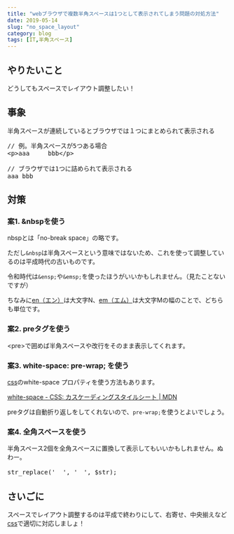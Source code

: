 ```yaml
---
title: "webブラウザで複数半角スペースは1つとして表示されてしまう問題の対処方法"
date: 2019-05-14
slug: "no_space_layout"
category: blog
tags: [IT,半角スペース]
---
```

<h2>やりたいこと</h2>

<p>どうしてもスペースでレイアウト調整したい！</p>

<h2>事象</h2>

<p>半角スペースが連続しているとブラウザでは１つにまとめられて表示される</p>

<pre class="code" data-lang="" data-unlink>// 例。半角スペースが5つある場合
&lt;p&gt;aaa     bbb&lt;/p&gt;

// ブラウザでは1つに詰められて表示される
aaa bbb</pre>


<h2>対策</h2>

<h3>案1. &amp;nbspを使う</h3>

<p>nbspとは「no-break space」の略です。</p>

<p>ただし<code>&amp;nbsp</code>は半角スペースという意味ではないため、これを使って調整しているのは平成時代の古いものです。</p>

<p>令和時代は<code>&amp;ensp;</code>や<code>&amp;emsp;</code>を使ったほうがいいかもしれません。（見たことないですが）</p>

<p>ちなみに<a href="https://ja.wikipedia.org/wiki/En_%28%E5%8D%98%E4%BD%8D%29">en（エン）</a>は大文字N、<a href="https://ja.wikipedia.org/wiki/Em_%28%E5%8D%98%E4%BD%8D%29">em（エム）</a>は大文字Mの幅のことで、どちらも単位です。</p>

<h3>案2. preタグを使う</h3>

<p>&lt;pre&gt;で囲めば半角スペースや改行をそのまま表示してくれます。</p>

<h3>案3. white-space: pre-wrap; を使う</h3>

<p><a class="keyword" href="http://d.hatena.ne.jp/keyword/css">css</a>のwhite-space プロパティを使う方法もあります。</p>

<p><a href="https://developer.mozilla.org/ja/docs/Web/CSS/white-space">white-space - CSS: &#x30AB;&#x30B9;&#x30B1;&#x30FC;&#x30C7;&#x30A3;&#x30F3;&#x30B0;&#x30B9;&#x30BF;&#x30A4;&#x30EB;&#x30B7;&#x30FC;&#x30C8; | MDN</a></p>

<p>preタグは自動折り返しをしてくれないので、<code>pre-wrap;</code>を使うとよいでしょう。</p>

<h3>案4. 全角スペースを使う</h3>

<p>半角スペース2個を全角スペースに置換して表示してもいいかもしれません。ぬわー。</p>

<pre class="code lang-php" data-lang="php" data-unlink>str_replace('  ', '　', $str);
</pre>


<h2>さいごに</h2>

<p>スペースでレイアウト調整するのは平成で終わりにして、右寄せ、中央揃えなど<a class="keyword" href="http://d.hatena.ne.jp/keyword/css">css</a>で適切に対応しましょ！</p>

